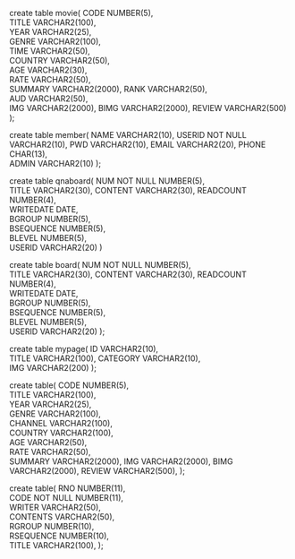 create table movie(
CODE      NUMBER(5),     
TITLE     VARCHAR2(100),  
YEAR      VARCHAR2(25),   
GENRE     VARCHAR2(100),  
TIME      VARCHAR2(50),   
COUNTRY   VARCHAR2(50),   
AGE       VARCHAR2(30),   
RATE      VARCHAR2(50),   
SUMMARY   VARCHAR2(2000), 
RANK      VARCHAR2(50),   
AUD       VARCHAR2(50),   
IMG       VARCHAR2(2000), 
BIMG      VARCHAR2(2000), 
REVIEW    VARCHAR2(500)
);

create table member(
NAME            VARCHAR2(10), 
USERID NOT NULL VARCHAR2(10), 
PWD             VARCHAR2(10), 
EMAIL           VARCHAR2(20), 
PHONE           CHAR(13),     
ADMIN           VARCHAR2(10) 
);

create table qnaboard(
NUM       NOT NULL NUMBER(5),    
TITLE              VARCHAR2(30), 
CONTENT            VARCHAR2(30), 
READCOUNT          NUMBER(4),    
WRITEDATE          DATE,         
BGROUP             NUMBER(5),    
BSEQUENCE          NUMBER(5),    
BLEVEL             NUMBER(5),    
USERID             VARCHAR2(20)
)

create table board(
NUM       NOT NULL NUMBER(5),    
TITLE              VARCHAR2(30), 
CONTENT            VARCHAR2(30), 
READCOUNT          NUMBER(4),    
WRITEDATE          DATE,         
BGROUP             NUMBER(5),    
BSEQUENCE          NUMBER(5),    
BLEVEL             NUMBER(5),    
USERID             VARCHAR2(20)
);

create table mypage(
ID         VARCHAR2(10),  
TITLE      VARCHAR2(100), 
CATEGORY   VARCHAR2(10),  
IMG        VARCHAR2(200) 
);

create table(
CODE      NUMBER(5),      
TITLE     VARCHAR2(100),  
YEAR      VARCHAR2(25),   
GENRE     VARCHAR2(100),  
CHANNEL   VARCHAR2(100),  
COUNTRY   VARCHAR2(100),  
AGE       VARCHAR2(50),   
RATE      VARCHAR2(50),   
SUMMARY   VARCHAR2(2000), 
IMG       VARCHAR2(2000), 
BIMG      VARCHAR2(2000), 
REVIEW    VARCHAR2(500),
);

create table(
RNO                NUMBER(11),    
CODE      NOT NULL NUMBER(11),    
WRITER             VARCHAR2(50),  
CONTENTS           VARCHAR2(50),  
RGROUP             NUMBER(10),    
RSEQUENCE          NUMBER(10),    
TITLE              VARCHAR2(100), 
);